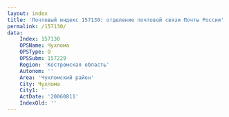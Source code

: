 ```yaml
---
layout: index
title: 'Почтовый индекс 157130: отделение почтовой связи Почты России'
permalink: /157130/
data:
    Index: 157130
    OPSName: Чухлома
    OPSType: О
    OPSSubm: 157229
    Region: 'Костромская область'
    Autonom: ''
    Area: 'Чухломский район'
    City: Чухлома
    City1: ''
    ActDate: '20060811'
    IndexOld: ''
---
```

